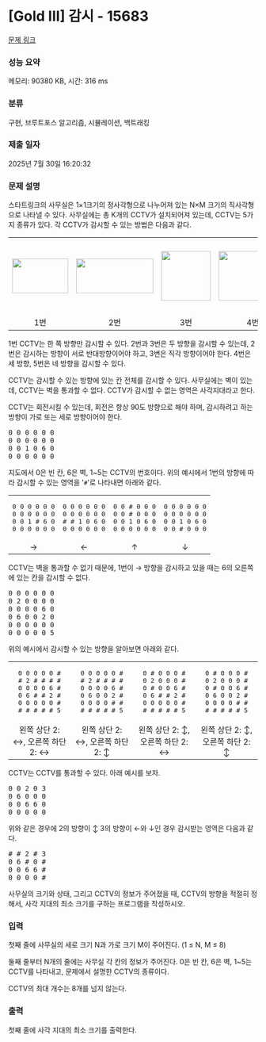 # [Gold III] 감시 - 15683 

[문제 링크](https://www.acmicpc.net/problem/15683) 

### 성능 요약

메모리: 90380 KB, 시간: 316 ms

### 분류

구현, 브루트포스 알고리즘, 시뮬레이션, 백트래킹

### 제출 일자

2025년 7월 30일 16:20:32

### 문제 설명

<p>스타트링크의 사무실은 1×1크기의 정사각형으로 나누어져 있는 N×M 크기의 직사각형으로 나타낼 수 있다. 사무실에는 총 K개의 CCTV가 설치되어져 있는데, CCTV는 5가지 종류가 있다. 각 CCTV가 감시할 수 있는 방법은 다음과 같다.</p>

<table class="table table table-bordered" style="width: 100%;">
	<tbody>
		<tr>
			<td style="width: 20%; text-align: center; vertical-align: middle;"><img alt="" src="https://onlinejudgeimages.s3-ap-northeast-1.amazonaws.com/problem/15683/1.png" style="width: 113px; height: 70px;"></td>
			<td style="width: 20%; text-align: center;vertical-align: middle;"><img alt="" src="https://onlinejudgeimages.s3-ap-northeast-1.amazonaws.com/problem/15683/2.png" style="width: 156px; height: 70px;"></td>
			<td style="width: 20%; text-align: center;vertical-align: middle;"><img alt="" src="https://onlinejudgeimages.s3-ap-northeast-1.amazonaws.com/problem/15683/3.png" style="width: 100px; height: 100px;"></td>
			<td style="width: 20%; text-align: center;vertical-align: middle;"><img alt="" src="https://onlinejudgeimages.s3-ap-northeast-1.amazonaws.com/problem/15683/4.png" style="width: 138px; height: 100px;"></td>
			<td style="width: 20%; text-align: center;vertical-align: middle;"><img alt="" src="https://onlinejudgeimages.s3-ap-northeast-1.amazonaws.com/problem/15683/5.png" style="width: 149px; height: 150px;"></td>
		</tr>
		<tr>
			<td style="width: 20%; text-align: center;">1번</td>
			<td style="width: 20%; text-align: center;">2번</td>
			<td style="width: 20%; text-align: center;">3번</td>
			<td style="width: 20%; text-align: center;">4번</td>
			<td style="width: 20%; text-align: center;">5번</td>
		</tr>
	</tbody>
</table>

<p>1번 CCTV는 한 쪽 방향만 감시할 수 있다. 2번과 3번은 두 방향을 감시할 수 있는데, 2번은 감시하는 방향이 서로 반대방향이어야 하고, 3번은 직각 방향이어야 한다. 4번은 세 방향, 5번은 네 방향을 감시할 수 있다.</p>

<p>CCTV는 감시할 수 있는 방향에 있는 칸 전체를 감시할 수 있다. 사무실에는 벽이 있는데, CCTV는 벽을 통과할 수 없다. CCTV가 감시할 수 없는 영역은 사각지대라고 한다.</p>

<p>CCTV는 회전시킬 수 있는데, 회전은 항상 90도 방향으로 해야 하며, 감시하려고 하는 방향이 가로 또는 세로 방향이어야 한다.</p>

<pre>0 0 0 0 0 0
0 0 0 0 0 0
0 0 1 0 6 0
0 0 0 0 0 0</pre>

<p>지도에서 0은 빈 칸, 6은 벽, 1~5는 CCTV의 번호이다. 위의 예시에서 1번의 방향에 따라 감시할 수 있는 영역을 '<code>#</code>'로 나타내면 아래와 같다.</p>

<table class="table table table-bordered" style="width: 100%;">
	<tbody>
		<tr>
			<td style="width: 25%; text-align: center;">
			<pre>0 0 0 0 0 0
0 0 0 0 0 0
0 0 1 # 6 0
0 0 0 0 0 0</pre>
			</td>
			<td style="width: 25%; text-align: center;">
			<pre>0 0 0 0 0 0
0 0 0 0 0 0
# # 1 0 6 0
0 0 0 0 0 0</pre>
			</td>
			<td style="width: 25%; text-align: center;">
			<pre>0 0 # 0 0 0
0 0 # 0 0 0
0 0 1 0 6 0
0 0 0 0 0 0</pre>
			</td>
			<td style="width: 25%; text-align: center;">
			<pre>0 0 0 0 0 0
0 0 0 0 0 0
0 0 1 0 6 0
0 0 # 0 0 0</pre>
			</td>
		</tr>
		<tr>
			<td style="width: 25%; text-align: center;">→</td>
			<td style="width: 25%; text-align: center;">←</td>
			<td style="width: 25%; text-align: center;">↑</td>
			<td style="width: 25%; text-align: center;">↓</td>
		</tr>
	</tbody>
</table>

<p>CCTV는 벽을 통과할 수 없기 때문에, 1번이 → 방향을 감시하고 있을 때는 6의 오른쪽에 있는 칸을 감시할 수 없다.</p>

<pre>0 0 0 0 0 0
0 2 0 0 0 0
0 0 0 0 6 0
0 6 0 0 2 0
0 0 0 0 0 0
0 0 0 0 0 5</pre>

<p>위의 예시에서 감시할 수 있는 방향을 알아보면 아래와 같다.</p>

<table class="table table table-bordered" style="width: 100%;">
	<tbody>
		<tr>
			<td style="width: 25%; text-align: center;">
			<pre>0 0 0 0 0 #
# 2 # # # #
0 0 0 0 6 #
0 6 # # 2 #
0 0 0 0 0 #
# # # # # 5</pre>
			</td>
			<td style="width: 25%; text-align: center;">
			<pre>0 0 0 0 0 #
# 2 # # # #
0 0 0 0 6 #
0 6 0 0 2 #
0 0 0 0 # #
# # # # # 5</pre>
			</td>
			<td style="width: 25%; text-align: center;">
			<pre>0 # 0 0 0 #
0 2 0 0 0 #
0 # 0 0 6 #
0 6 # # 2 #
0 0 0 0 0 #
# # # # # 5</pre>
			</td>
			<td style="width: 25%; text-align: center;">
			<pre>0 # 0 0 0 #
0 2 0 0 0 #
0 # 0 0 6 #
0 6 0 0 2 #
0 0 0 0 # #
# # # # # 5</pre>
			</td>
		</tr>
		<tr>
			<td style="width: 25%; text-align: center;">왼쪽 상단 2: ↔, 오른쪽 하단 2: ↔</td>
			<td style="width: 25%; text-align: center;">왼쪽 상단 2: ↔, 오른쪽 하단 2: ↕</td>
			<td style="width: 25%; text-align: center;">왼쪽 상단 2: ↕, 오른쪽 하단 2: ↔</td>
			<td style="width: 25%; text-align: center;">왼쪽 상단 2: ↕, 오른쪽 하단 2: ↕</td>
		</tr>
	</tbody>
</table>

<p>CCTV는 CCTV를 통과할 수 있다. 아래 예시를 보자.</p>

<pre>0 0 2 0 3
0 6 0 0 0
0 0 6 6 0
0 0 0 0 0
</pre>

<p>위와 같은 경우에 2의 방향이 ↕ 3의 방향이 ←와 ↓인 경우 감시받는 영역은 다음과 같다.</p>

<pre># # 2 # 3
0 6 # 0 #
0 0 6 6 #
0 0 0 0 #
</pre>

<p>사무실의 크기와 상태, 그리고 CCTV의 정보가 주어졌을 때, CCTV의 방향을 적절히 정해서, 사각 지대의 최소 크기를 구하는 프로그램을 작성하시오.</p>

### 입력 

 <p>첫째 줄에 사무실의 세로 크기 N과 가로 크기 M이 주어진다. (1 ≤ N, M ≤ 8)</p>

<p>둘째 줄부터 N개의 줄에는 사무실 각 칸의 정보가 주어진다. 0은 빈 칸, 6은 벽, 1~5는 CCTV를 나타내고, 문제에서 설명한 CCTV의 종류이다. </p>

<p>CCTV의 최대 개수는 8개를 넘지 않는다.</p>

### 출력 

 <p>첫째 줄에 사각 지대의 최소 크기를 출력한다.</p>


